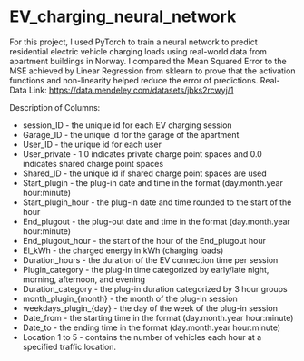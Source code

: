 # EV_charging_neural_network

For this project, I used PyTorch to train a neural network to predict residential electric vehicle charging loads using real-world data from apartment buildings in Norway.
I compared the Mean Squared Error to the MSE achieved by Linear Regression from sklearn to prove that the activation functions and non-linearity helped reduce the error of predictions.
Real-Data Link: https://data.mendeley.com/datasets/jbks2rcwyj/1


Description of Columns: 
* session_ID - the unique id for each EV charging session
* Garage_ID - the unique id for the garage of the apartment
* User_ID - the unique id for each user
* User_private - 1.0 indicates private charge point spaces and 0.0 indicates shared charge point spaces
* Shared_ID - the unique id if shared charge point spaces are used
* Start_plugin - the plug-in date and time in the format (day.month.year hour:minute)
* Start_plugin_hour - the plug-in date and time rounded to the start of the hour
* End_plugout - the plug-out date and time in the format (day.month.year hour:minute)
* End_plugout_hour - the start of the hour of the End_plugout hour
* El_kWh - the charged energy in kWh (charging loads)
* Duration_hours - the duration of the EV connection time per session
* Plugin_category - the plug-in time categorized by early/late night, morning, afternoon, and evening
* Duration_category - the plug-in duration categorized by 3 hour groups
* month_plugin_{month} - the month of the plug-in session
* weekdays_plugin_{day} - the day of the week of the plug-in session
* Date_from - the starting time in the format (day.month.year hour:minute)
* Date_to - the ending time in the format (day.month.year hour:minute)
* Location 1 to 5 - contains the number of vehicles each hour at a specified traffic location.
